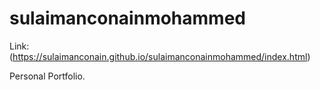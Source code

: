 # sulaimanconainmohammed

Link: (https://sulaimanconain.github.io/sulaimanconainmohammed/index.html)

Personal Portfolio.
